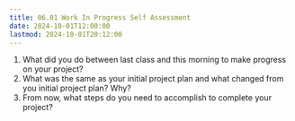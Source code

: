 ```yaml
---
title: 06.01 Work In Progress Self Assessment
date: 2024-10-01T12:00:00
lastmod: 2024-10-01T20:12:00
---
```


1. What did you do between last class and this morning to make progress on your project?
2. What was the same as your initial project plan and what changed from you initial project plan? Why?
3. From now, what steps do you need to accomplish to complete your project?

